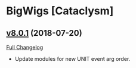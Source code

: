 # BigWigs [Cataclysm]

## [v8.0.1](https://github.com/BigWigsMods/BigWigs_Cataclysm/tree/v8.0.1) (2018-07-20)
[Full Changelog](https://github.com/BigWigsMods/BigWigs_Cataclysm/compare/v8.0.0...v8.0.1)

- Update modules for new UNIT event arg order.  
